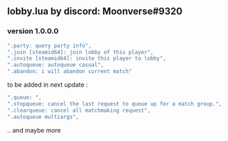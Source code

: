 ## lobby.lua by discord: Moonverse#9320
### version 1.0.0.0
```lua
".party: query party info", 
".join [steamid64]: join lobby of this player",
".invite [steamid64]: invite this player to lobby", 
".autoqueue: autoqueue casual", 
".abandon: i will abandon current match" 
```

to be added in next update :
```lua
".queue: ",
".stopqueue: cancel the last request to queue up for a match group.", 
".clearqueue: cancel all matchmaking request",
".autoqueue multiargs", 
```
.. and maybe more
